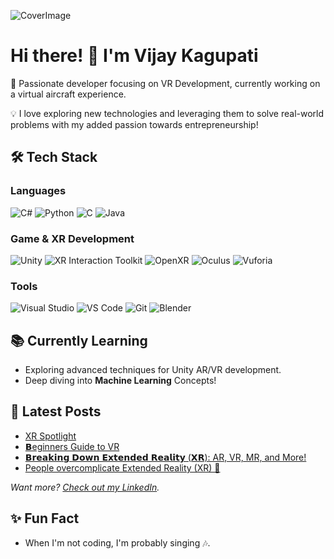 ![CoverImage](https://github.com/user-attachments/assets/41a3fe9e-73c3-48a0-be88-084298b98e65)
# Hi there! 👋 I'm Vijay Kagupati

🚀 Passionate developer focusing on VR Development, currently working on a virtual aircraft experience. 

💡 I love exploring new technologies and leveraging them to solve real-world problems with my added passion towards entrepreneurship!

## 🛠 Tech Stack

### **Languages**
![C#](https://img.shields.io/badge/C%23-239120?style=for-the-badge&logo=csharp&logoColor=white)
![Python](https://img.shields.io/badge/Python-3776AB?style=for-the-badge&logo=python&logoColor=white)
![C](https://img.shields.io/badge/C-A8B9CC?style=for-the-badge&logo=c&logoColor=black)
![Java](https://img.shields.io/badge/Java-007396?style=for-the-badge&logo=java&logoColor=white)

### **Game & XR Development**
![Unity](https://img.shields.io/badge/Unity-100000?style=for-the-badge&logo=unity&logoColor=white)
![XR Interaction Toolkit](https://img.shields.io/badge/XR_Interaction_Toolkit-0769AD?style=for-the-badge&logo=unity&logoColor=white)
![OpenXR](https://img.shields.io/badge/OpenXR-5C2D91?style=for-the-badge&logo=openxr&logoColor=white)
![Oculus](https://img.shields.io/badge/Oculus-1C1E20?style=for-the-badge&logo=oculus&logoColor=white)
![Vuforia](https://img.shields.io/badge/Vuforia-009688?style=for-the-badge&logo=vuforia&logoColor=white)


### **Tools**
![Visual Studio](https://img.shields.io/badge/Visual_Studio-5C2D91?style=for-the-badge&logo=visualstudio&logoColor=white)
![VS Code](https://img.shields.io/badge/VS_Code-007ACC?style=for-the-badge&logo=visualstudiocode&logoColor=white)
![Git](https://img.shields.io/badge/Git-F05032?style=for-the-badge&logo=git&logoColor=white)
![Blender](https://img.shields.io/badge/Blender-F5792A?style=for-the-badge&logo=blender&logoColor=white)

## 📚 Currently Learning

- Exploring advanced techniques for Unity AR/VR development.
- Deep diving into **Machine Learning** Concepts!

## 📝 Latest Posts
<!-- POST-LIST:START -->
- [XR Spotlight](https://www.linkedin.com/posts/vijaykagupati_xr-spotlight-edition-1-vijay-kagupati-activity-7290634651319066625-BipA)
- [𝗕eginners Guide to VR](https://www.linkedin.com/posts/vijaykagupati_beginners-guide-to-vr-activity-7287612440786149376-MQf6)
- [𝗕𝗿𝗲𝗮𝗸𝗶𝗻𝗴 𝗗𝗼𝘄𝗻 𝗘𝘅𝘁𝗲𝗻𝗱𝗲𝗱 𝗥𝗲𝗮𝗹𝗶𝘁𝘆 (𝗫𝗥): AR, VR, MR, and More!](https://www.linkedin.com/posts/vijaykagupati_arvrmr-vijay-kagupati-activity-7251189118099955712-Dxai)
- [People overcomplicate Extended Reality (XR) 🤯](https://www.linkedin.com/posts/vijaykagupati_extendedreality-xr-augmentedreality-activity-7249285434327851008-_AkV)
<!-- POST-LIST:END -->

_Want more? [Check out my LinkedIn](https://www.linkedin.com/in/vijaykagupati/)._

## ✨ Fun Fact

- When I'm not coding, I'm probably singing 🎶.


